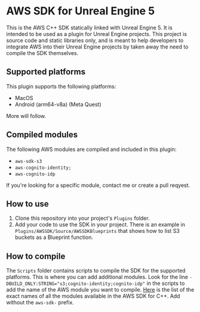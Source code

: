 # AWS SDK for Unreal Engine 5
This is the AWS C++ SDK statically linked with Unreal Engine 5. It is intended to be used as a plugin for Unreal Engine projects.
This project is source code and static libraries only, and is meant to help developers to integrate AWS into their Unreal Engine projects by taken away 
the need to compile the SDK themselves. 

## Supported platforms
This plugin supports the following platforms:
- MacOS
- Android (arm64-v8a) (Meta Quest)

More will follow.

## Compiled modules
The following AWS modules are compiled and included in this plugin:
- `aws-sdk-s3`
- `aws-cognito-identity;`
- `aws-cognito-idp`

If you're looking for a specific module, contact me or create a pull reqyest.

## How to use
1. Clone this repository into your project's `Plugins` folder.
2. Add your code to use the SDK in your project. There is an example in `Plugins/AWSSDK/Source/AWSSDKBlueprints` 
that shows how to list S3 buckets as a Blueprint function. 

## How to compile
The `Scripts` folder contains scripts to compile the SDK for the supported platforms. This is where you can add 
additional modules. Look for the line `-DBUILD_ONLY:STRING="s3;cognito-identity;cognito-idp"` in the scripts to add
the name of the AWS module you want to compile. [Here](https://github.com/aws/aws-sdk-cpp/tree/main/generated/src) is the 
list of the exact names of all the modules available in the AWS SDK for C++. Add without the `aws-sdk-` prefix.





